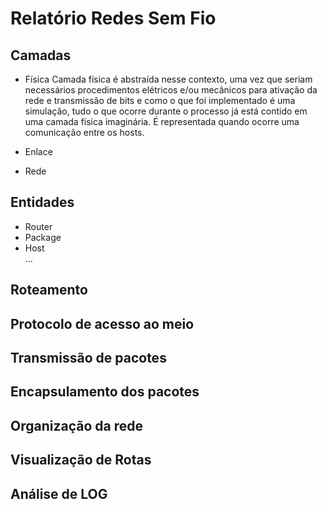 # Relatório Redes Sem Fio


## Camadas
 * Física
  Camada física é abstraída nesse contexto, uma vez que seriam necessários procedimentos elétricos e/ou mecânicos para ativação da rede e transmissão de bits e como o que foi implementado é uma simulação, tudo o que ocorre durante o processo já está contido em uma camada física imaginária. É representada quando ocorre uma comunicação entre os hosts.  
 * Enlace
  
 * Rede

## Entidades
 * Router
 * Package
 * Host  
 ...

## Roteamento

## Protocolo de acesso ao meio

## Transmissão de pacotes

## Encapsulamento dos pacotes

## Organização da rede

## Visualização de Rotas

## Análise de LOG
